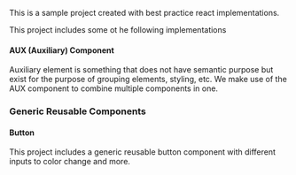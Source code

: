 This is a sample project created with best practice react implementations. 

This project includes some ot he following implementations

<h4>AUX (Auxiliary) Component</h4>
Auxiliary element is something that does not have semantic purpose but exist for the purpose of grouping elements, styling, etc. We make use of the AUX component to combine multiple components in one. 

<h3>Generic Reusable Components</h3>

<h4>Button</h4>
This project includes a generic reusable button component with different inputs to color change and more.
